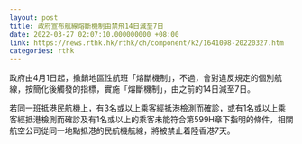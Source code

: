 ```yaml
---
layout: post
title: 政府宣布航線熔斷機制由禁飛14日減至7日
date: 2022-03-27 02:07:10.000000000 +08:00
link: https://news.rthk.hk/rthk/ch/component/k2/1641098-20220327.htm
categories: rthk
---
```


政府由4月1日起，撤銷地區性航班「熔斷機制」，不過，會對違反規定的個別航線，按簡化後觸發的指標，實施「熔斷機制」，由之前的14日減至7日。

若同一班抵港民航機上，有3名或以上乘客經抵港檢測而確診，或有1名或以上乘客經抵港檢測而確診及有1名或以上的乘客未能符合第599H章下指明的條件，相關航空公司從同一地點抵港的民航機航線，將被禁止着陸香港7天。
